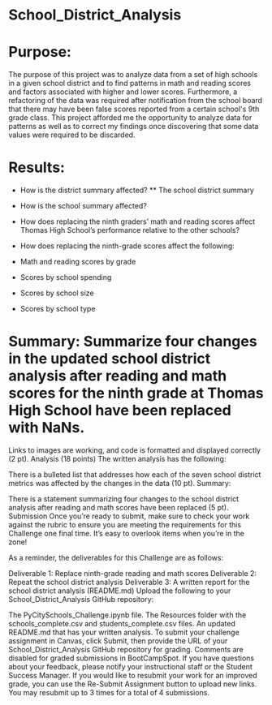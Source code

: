 # School_District_Analysis

# Purpose:
The purpose of this project was to analyze data from a set of high schools in a given school district and to find patterns in math and reading scores and factors associated with higher and lower scores. Furthermore, a refactoring of the data was required after notification from the school board that there may have been false scores reported from a certain school's 9th grade class. This project afforded me the opportunity to analyze data for patterns as well as to correct my findings once discovering that some data values were required to be discarded. 

# Results:
* How is the district summary affected?
** The school district summary 

* How is the school summary affected?

* How does replacing the ninth graders’ math and reading scores affect Thomas High School’s performance relative to the other schools?

* How does replacing the ninth-grade scores affect the following:

* Math and reading scores by grade

* Scores by school spending

* Scores by school size

* Scores by school type

# Summary: Summarize four changes in the updated school district analysis after reading and math scores for the ninth grade at Thomas High School have been replaced with NaNs.


Links to images are working, and code is formatted and displayed correctly (2 pt).
Analysis (18 points)
The written analysis has the following:

There is a bulleted list that addresses how each of the seven school district metrics was affected by the changes in the data (10 pt).
Summary:

There is a statement summarizing four changes to the school district analysis after reading and math scores have been replaced (5 pt).
Submission
Once you’re ready to submit, make sure to check your work against the rubric to ensure you are meeting the requirements for this Challenge one final time. It’s easy to overlook items when you’re in the zone!

As a reminder, the deliverables for this Challenge are as follows:

Deliverable 1: Replace ninth-grade reading and math scores
Deliverable 2: Repeat the school district analysis
Deliverable 3: A written report for the school district analysis (README.md)
Upload the following to your School_District_Analysis GitHub repository:

The PyCitySchools_Challenge.ipynb file.
The Resources folder with the schools_complete.csv and students_complete.csv files.
An updated README.md that has your written analysis.
To submit your challenge assignment in Canvas, click Submit, then provide the URL of your School_District_Analysis GitHub repository for grading. Comments are disabled for graded submissions in BootCampSpot. If you have questions about your feedback, please notify your instructional staff or the Student Success Manager. If you would like to resubmit your work for an improved grade, you can use the Re-Submit Assignment button to upload new links. You may resubmit up to 3 times for a total of 4 submissions.
